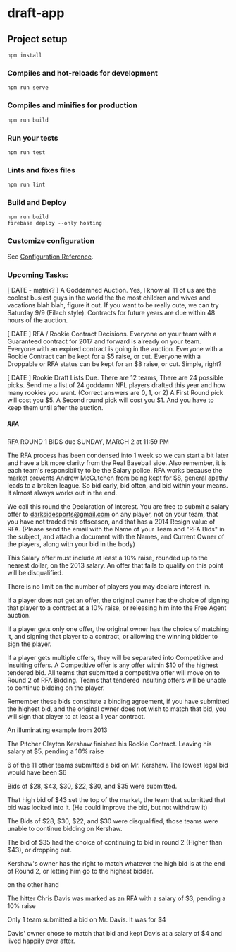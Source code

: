 # draft-app

## Project setup
```
npm install
```

### Compiles and hot-reloads for development
```
npm run serve
```

### Compiles and minifies for production
```
npm run build
```

### Run your tests
```
npm run test
```

### Lints and fixes files
```
npm run lint
```

### Build and Deploy
```
npm run build
firebase deploy --only hosting
```

### Customize configuration
See [Configuration Reference](https://cli.vuejs.org/config/).


### Upcoming Tasks:

[ DATE - matrix? ] A Goddamned Auction. Yes, I know all 11 of us are the coolest busiest guys in the world the the most children and wives and vacations blah blah, figure it out. 
If you want to be really cute, we can try Saturday 9/9 (Filach style). Contracts for future years are due within 48 hours of the auction.

[ DATE ] RFA / Rookie Contract Decisions.
Everyone on your team with a Guaranteed contract for 2017 and forward is already on your team. Everyone with an expired contract is going in the auction. Everyone with a Rookie Contract can be kept for a $5 raise, or cut. Everyone with a Droppable or RFA status can be kept for an $8 raise, or cut. Simple, right?

[ DATE ] Rookie Draft Lists Due.
There are 12 teams, There are 24 possible picks. Send me a list of 24 goddamn NFL players drafted this year and how many rookies you want. (Correct answers are 0, 1, or 2) A First Round pick will cost you $5. A Second round pick will cost you $1. And you have to keep them until after the auction.

##### RFA


RFA ROUND 1 BIDS due SUNDAY, MARCH 2 at 11:59 PM

The RFA process has been condensed into 1 week so we can start a bit later and have a bit more clarity from the Real Baseball side.  Also remember, it is each team's responsibility
to be the Salary police.  RFA works because the market prevents Andrew McCutchen from being kept for $8, general apathy leads to a broken league.  So bid early, bid often, and bid within your means.
It almost always works out in the end.


We call this round the Declaration of Interest.  You are free to submit a salary offer to darksidesports@gmail.com on any player, not on your team, that you have not traded this offseason, and that has a 2014 Resign value of RFA. (Please send the email with the Name of your Team and "RFA Bids" in the subject, and attach a document with the Names, and Current Owner of the players, along with your bid in the body)

This Salary offer must include at least a 10% raise, rounded up to the nearest dollar, on the 2013 salary.  An offer that fails to qualify on this point will be disqualified.

There is no limit on the number of players you may declare interest in.

If a player does not get an offer, the original owner has the choice of signing that player to a contract at a 10% raise, or releasing him into the Free Agent auction.

If a player gets only one offer, the original owner has the choice of matching it, and signing that player to a contract, or allowing the winning bidder to sign the player.

If a player gets multiple offers, they will be separated into Competitive and Insulting offers.  A Competitive offer is any offer within $10 of the highest tendered bid.  All teams that submitted a competitive offer will move on to Round 2 of RFA Bidding.  Teams that tendered insulting offers will be unable to continue bidding on the player.

Remember these bids constitute a binding agreement, if you have submitted the highest bid, and the original owner does not wish to match that bid, you will sign that player to at least a 1 year contract.


An illuminating example from 2013


The Pitcher Clayton Kershaw finished his Rookie Contract.  Leaving his salary at $5, pending a 10% raise

6 of the 11 other teams submitted a bid on Mr. Kershaw.  The lowest legal bid would have been $6

Bids of $28, $43, $30, $22, $30, and $35 were submitted.

That high bid of $43 set the top of the market, the team that submitted that bid was locked into it.  (He could improve the bid, but not withdraw it)

The Bids of $28, $30, $22, and $30 were disqualified, those teams were unable to continue bidding on Kershaw.

The bid of $35 had the choice of continuing to bid in round 2 (Higher than $43), or dropping out.

Kershaw's owner has the right to match whatever the high bid is at the end of Round 2, or letting him go to the highest bidder.

on the other hand

The hitter Chris Davis was marked as an RFA with a salary of $3, pending a 10% raise

Only 1 team submitted a bid on Mr. Davis.  It was for $4

Davis' owner chose to match that bid and kept Davis at a salary of $4 and lived happily ever after.